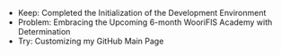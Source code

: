 - Keep: Completed the Initialization of the Development Environment
- Problem: Embracing the Upcoming 6-month WooriFIS Academy with Determination
- Try: Customizing my GitHub Main Page
